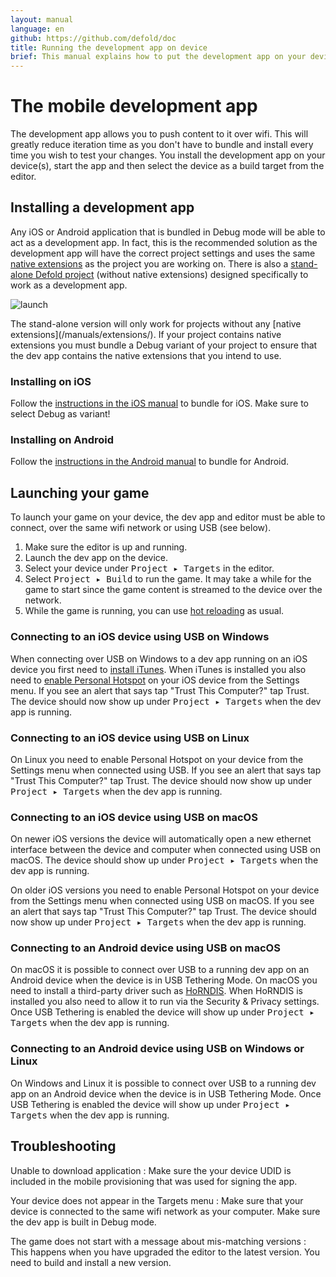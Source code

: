 ```yaml
---
layout: manual
language: en
github: https://github.com/defold/doc
title: Running the development app on device
brief: This manual explains how to put the development app on your device for iterative development on device.
---
```


# The mobile development app

The development app allows you to push content to it over wifi. This will greatly reduce iteration time as you don't have to bundle and install every time you wish to test your changes. You install the development app on your device(s), start the app and then select the device as a build target from the editor.

## Installing a development app

Any iOS or Android application that is bundled in Debug mode will be able to act as a development app. In fact, this is the recommended solution as the development app will have the correct project settings and uses the same [native extensions](/manuals/extensions/) as the project you are working on. There is also a [stand-alone Defold project](https://github.com/defold/dev-app) (without native extensions) designed specifically to work as a development app.

![launch](../images/dev-app/launch.png)

<div class='important' markdown='1'>
The stand-alone version will only work for projects without any [native extensions](/manuals/extensions/). If your project contains native extensions you must bundle a Debug variant of your project to ensure that the dev app contains the native extensions that you intend to use.
</div>

### Installing on iOS

Follow the [instructions in the iOS manual](/manuals/ios/#creating-an-ios-application-bundle) to bundle for iOS. Make sure to select Debug as variant!

### Installing on Android

Follow the [instructions in the Android manual](https://defold.com/manuals/android/#creating-an-android-application-bundle) to bundle for Android.

## Launching your game

To launch your game on your device, the dev app and editor must be able to connect, over the same wifi network or using USB (see below).

1. Make sure the editor is up and running.
2. Launch the dev app on the device.
3. Select your device under <kbd>Project ▸ Targets</kbd> in the editor.
4. Select <kbd>Project ▸ Build</kbd> to run the game. It may take a while for the game to start since the game content is streamed to the device over the network.
5. While the game is running, you can use [hot reloading](/manuals/hot-reload/) as usual.

### Connecting to an iOS device using USB on Windows

When connecting over USB on Windows to a dev app running on an iOS device you first need to [install iTunes](https://www.apple.com/lae/itunes/download/). When iTunes is installed you also need to [enable Personal Hotspot](https://support.apple.com/en-us/HT204023) on your iOS device from the Settings menu. If you see an alert that says tap "Trust This Computer?" tap Trust. The device should now show up under <kbd>Project ▸ Targets</kbd> when the dev app is running.

### Connecting to an iOS device using USB on Linux

On Linux you need to enable Personal Hotspot on your device from the Settings menu when connected using USB. If you see an alert that says tap "Trust This Computer?" tap Trust. The device should now show up under <kbd>Project ▸ Targets</kbd> when the dev app is running.

### Connecting to an iOS device using USB on macOS

On newer iOS versions the device will automatically open a new ethernet interface between the device and computer when connected using USB on macOS. The device should show up under <kbd>Project ▸ Targets</kbd> when the dev app is running.

On older iOS versions you need to enable Personal Hotspot on your device from the Settings menu when connected using USB on macOS. If you see an alert that says tap "Trust This Computer?" tap Trust. The device should now show up under <kbd>Project ▸ Targets</kbd> when the dev app is running.

### Connecting to an Android device using USB on macOS

On macOS it is possible to connect over USB to a running dev app on an Android device when the device is in USB Tethering Mode. On macOS you need to install a third-party driver such as [HoRNDIS](https://joshuawise.com/horndis#available_versions). When HoRNDIS is installed you also need to allow it to run via the Security & Privacy settings. Once USB Tethering is enabled the device will show up under <kbd>Project ▸ Targets</kbd> when the dev app is running.

### Connecting to an Android device using USB on Windows or Linux

On Windows and Linux it is possible to connect over USB to a running dev app on an Android device when the device is in USB Tethering Mode. Once USB Tethering is enabled the device will show up under <kbd>Project ▸ Targets</kbd> when the dev app is running.

## Troubleshooting

Unable to download application
: Make sure the your device UDID is included in the mobile provisioning that was used for signing the app.

Your device does not appear in the Targets menu
: Make sure that your device is connected to the same wifi network as your computer. Make sure the dev app is built in Debug mode.

The game does not start with a message about mis-matching versions
: This happens when you have upgraded the editor to the latest version. You need to build and install a new version.
